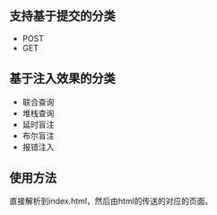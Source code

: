 ## 支持基于提交的分类
+ POST
+ GET

## 基于注入效果的分类
+ 联合查询
+ 堆栈查询
+ 延时盲注
+ 布尔盲注
+ 报错注入

## 使用方法
直接解析到index.html，然后由html的传送的对应的页面。